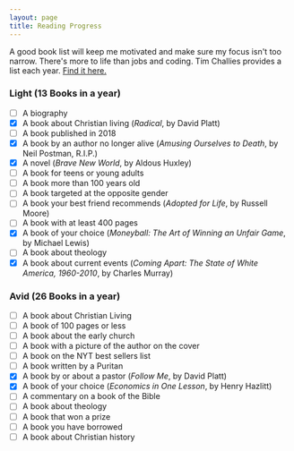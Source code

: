 ```yaml
---
layout: page
title: Reading Progress
---
```

A good book list will keep me motivated and make sure my focus isn't too narrow. There's more to life than jobs and coding. Tim Challies provides a list each year. [Find it here.](https://www.challies.com/resources/the-2018-christian-reading-challenge/)

### Light (13 Books in a year)
- [ ] A biography
- [x] A book about Christian living (*Radical*, by David Platt)
- [ ] A book published in 2018
- [x] A book by an author no longer alive (*Amusing Ourselves to Death*, by Neil Postman, R.I.P.)
- [x] A novel (*Brave New World*, by Aldous Huxley)
- [ ] A book for teens or young adults
- [ ] A book more than 100 years old
- [ ] A book targeted at the opposite gender
- [ ] A book your best friend recommends (*Adopted for Life*, by Russell Moore)
- [ ] A book with at least 400 pages
- [x] A book of your choice (*Moneyball: The Art of Winning an Unfair Game*, by Michael Lewis)
- [ ] A book about theology
- [x] A book about current events (*Coming Apart: The State of White America, 1960-2010*, by Charles Murray)

### Avid (26 Books in a year)
- [ ] A book about Christian Living
- [ ] A book of 100 pages or less
- [ ] A book about the early church
- [ ] A book with a picture of the author on the cover
- [ ] A book on the NYT best sellers list
- [ ] A book written by a Puritan
- [x] A book by or about a pastor (*Follow Me*, by David Platt)
- [x] A book of your choice (*Economics in One Lesson*, by Henry Hazlitt) 
- [ ] A commentary on a book of the Bible
- [ ] A book about theology
- [ ] A book that won a prize
- [ ] A book you have borrowed
- [ ] A book about Christian history

